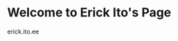 # Welcome to Erick Ito's Page

<style>
body {
  background-image: url('[YOUR_IMAGE_URL_HERE](https://raw.githubusercontent.com/ErickHunter/ito.ee/master/Screenshot%202024-01-30%20at%2023.38.36.png)https://raw.githubusercontent.com/ErickHunter/ito.ee/master/Screenshot%202024-01-30%20at%2023.38.36.png');
  background-size: cover;
}
</style>

erick.ito.ee
